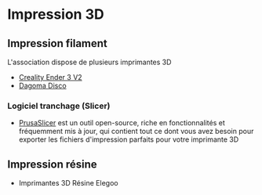 # Impression 3D

## Impression filament

L'association dispose de plusieurs imprimantes 3D
 * [Creality Ender 3 V2](https://www.creality.com/fr/products/ender-3-v2-3d-printer-csco?spm=..page_2437713.products_display_1.1&spm_prev=..index.header_1.1)
 * [Dagoma Disco](https://www.dagoma3d.com/imprimante-3d-disco-dagoma)

### Logiciel tranchage (Slicer)
 *  [PrusaSlicer](https://www.prusa3d.com/fr/page/prusaslicer_424/) est un outil open-source, riche en fonctionnalités et fréquemment mis à jour, qui contient tout ce dont vous avez besoin pour exporter les fichiers d'impression parfaits pour votre imprimante 3D

## Impression résine
 
 * Imprimantes 3D Résine Elegoo
